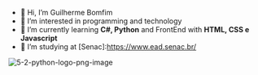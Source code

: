 - 👋 Hi, I’m Guilherme Bomfim
- 👀 I’m interested in programming and technology
- 🌱 I’m currently learning **C#, Python** and FrontEnd with **HTML, CSS e Javascript**
- 📖 I’m studying at [Senac]:https://www.ead.senac.br/








![5-2-python-logo-png-image](https://github.com/guito98/guito98/assets/134552848/54dd64cd-d3a7-4e0f-8339-936bc57361e5)

<!---
guito98/guito98 is a ✨ special ✨ repository because its `README.md` (this file) appears on your GitHub profile.
You can click the Preview link to take a look at your changes.
--->
